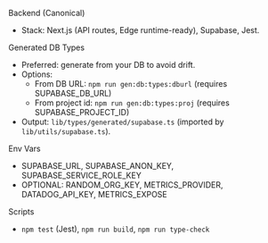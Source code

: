 Backend (Canonical)

- Stack: Next.js (API routes, Edge runtime-ready), Supabase, Jest.

Generated DB Types
- Preferred: generate from your DB to avoid drift.
- Options:
  - From DB URL: `npm run gen:db:types:dburl` (requires SUPABASE_DB_URL)
  - From project id: `npm run gen:db:types:proj` (requires SUPABASE_PROJECT_ID)
- Output: `lib/types/generated/supabase.ts` (imported by `lib/utils/supabase.ts`).

Env Vars
- SUPABASE_URL, SUPABASE_ANON_KEY, SUPABASE_SERVICE_ROLE_KEY
- OPTIONAL: RANDOM_ORG_KEY, METRICS_PROVIDER, DATADOG_API_KEY, METRICS_EXPOSE

Scripts
- `npm test` (Jest), `npm run build`, `npm run type-check`

